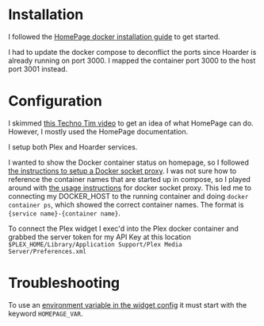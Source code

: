 # Installation
I followed the [HomePage docker installation guide](https://gethomepage.dev/installation/docker/) to get started.

I had to update the docker compose to deconflict the ports since Hoarder is already running on port 3000.  I mapped the container port 3000 to the host port 3001 instead.

# Configuration
I skimmed [this Techno Tim video](https://www.youtube.com/watch?v=mC3tjysJ01E) to get an idea of what HomePage can do.  However, I mostly used the HomePage documentation.

I setup both Plex and Hoarder services.

I wanted to show the Docker container status on homepage, so I followed [the instructions to setup a Docker socket proxy](https://gethomepage.dev/configs/docker/#using-docker-socket-proxy).  I was not sure how to reference the container names that are started up in compose, so I played around with [the usage instructions](https://github.com/Tecnativa/docker-socket-proxy/blob/master/README.md#usage) for docker socket proxy.  This led me to connecting my DOCKER_HOST to the running container and doing `docker container ps`, which showed the correct container names.  The format is `{service name}-{container name}`.

To connect the Plex widget I exec'd into the Plex docker container and grabbed the server token for my API Key at this location `$PLEX_HOME/Library/Application Support/Plex Media Server/Preferences.xml`

# Troubleshooting
To use an [environment variable in the widget config](https://github.com/gethomepage/homepage/discussions/1782) it must start with the keyword `HOMEPAGE_VAR`.